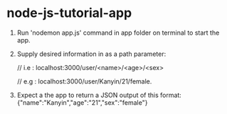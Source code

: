 # node-js-tutorial-app

1. Run 'nodemon app.js' command in app folder on terminal to start the app.

2. Supply desired information in as a path parameter:

   // i.e : localhost:3000/user/&lt;name&gt;/&lt;age&gt;/&lt;sex&gt;
   
   // e.g : localhost:3000/user/Kanyin/21/female.

3. Expect a the app to return a JSON output of this format:
{"name":"Kanyin","age":"21","sex":"female"}
